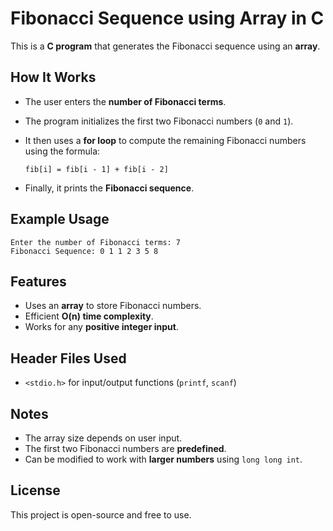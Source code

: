 # Fibonacci Sequence using Array in C

This is a **C program** that generates the Fibonacci sequence using an **array**.

## How It Works
- The user enters the **number of Fibonacci terms**.
- The program initializes the first two Fibonacci numbers (`0` and `1`).
- It then uses a **for loop** to compute the remaining Fibonacci numbers using the formula:
  
  `fib[i] = fib[i - 1] + fib[i - 2]`

- Finally, it prints the **Fibonacci sequence**.


## Example Usage
```
Enter the number of Fibonacci terms: 7
Fibonacci Sequence: 0 1 1 2 3 5 8
```

## Features
- Uses an **array** to store Fibonacci numbers.
- Efficient **O(n) time complexity**.
- Works for any **positive integer input**.

## Header Files Used
- `<stdio.h>` for input/output functions (`printf`, `scanf`)

## Notes
- The array size depends on user input.
- The first two Fibonacci numbers are **predefined**.
- Can be modified to work with **larger numbers** using `long long int`.

## License
This project is open-source and free to use.


